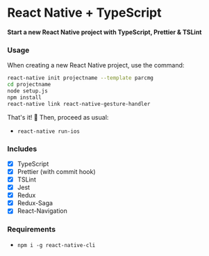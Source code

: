 # React Native + TypeScript

**Start a new React Native project with TypeScript, Prettier & TSLint**

### Usage

When creating a new React Native project, use the command:

```bash
react-native init projectname --template parcmg
cd projectname
node setup.js
npm install
react-native link react-native-gesture-handler
```

That's it! 🎉 Then, proceed as usual:

- `react-native run-ios`

### Includes

- [x] TypeScript
- [x] Prettier (with commit hook)
- [x] TSLint
- [x] Jest
- [x] Redux
- [x] Redux-Saga
- [x] React-Navigation

### Requirements

- `npm i -g react-native-cli`
